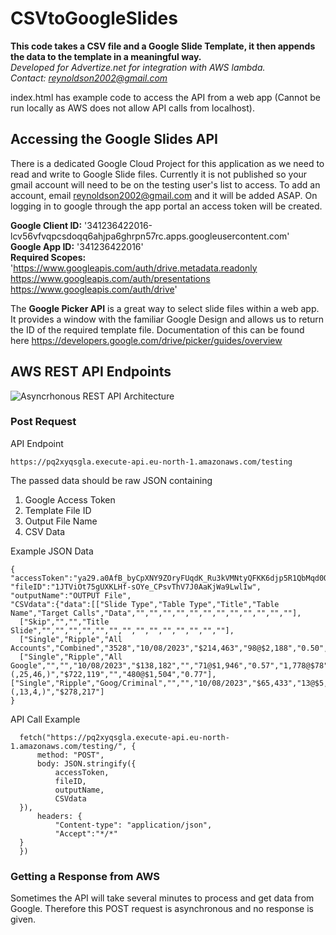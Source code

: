 # CSVtoGoogleSlides

**This code takes a CSV file and a Google Slide Template, it then appends the data to the template in a meaningful way.**\
*Developed for Advertize.net for integration with AWS lambda.*\
*Contact: reynoldson2002@gmail.com*

index.html has example code to access the API from a web app (Cannot be run locally as AWS does not allow API calls from localhost).

## Accessing the Google Slides API
There is a dedicated Google Cloud Project for this application as we need to read and write to Google Slide files. Currently it is not published so your gmail account will need to be on the testing user's list to access. To add an account, email reynoldson2002@gmail.com and it will be added ASAP. On logging in to google through the app portal an access token will be created.

**Google Client ID:** '341236422016-lcv56vfvqpcsdoqq6ahjpa6ghrpn57rc.apps.googleusercontent.com'\
**Google App ID:** '341236422016'\
**Required Scopes:** 'https://www.googleapis.com/auth/drive.metadata.readonly https://www.googleapis.com/auth/presentations https://www.googleapis.com/auth/drive'

The **Google Picker API** is a great way to select slide files within a web app. It provides a window with the familiar Google Design and allows us to return the ID of the required template file. Documentation of this can be found here https://developers.google.com/drive/picker/guides/overview

## AWS REST API Endpoints
![Asyncrhonous REST API Architecture](https://d2908q01vomqb2.cloudfront.net/fc074d501302eb2b93e2554793fcaf50b3bf7291/2021/05/06/Figure-1.jpg)

### Post Request
API Endpoint
~~~
https://pq2xyqsgla.execute-api.eu-north-1.amazonaws.com/testing
~~~
The passed data should be raw JSON containing 
1. Google Access Token
2. Template File ID
3. Output File Name
4. CSV Data
   
Example JSON Data
~~~
{
"accessToken":"ya29.a0AfB_byCpXNY9ZOryFUqdK_Ru3kVMNtyQFKK6djp5R1QbMqd0Qo8a5eN17D1K9NJajNZtj4_KoZX9pMT7Rs169",
"fileID":"1JTViOt75gUXKLHf-sOYe_CPsvThV7J0AaKjWa9LwlIw",
"outputName":"OUTPUT File",
"CSVdata":{"data":[["Slide Type","Table Type","Title","Table Name","Target Calls","Data","","","","","","","","","","","",""],
  ["Skip","","","Title Slide","","","","","","","","","","","","","",""],
  ["Single","Ripple","All Accounts","Combined","3528","10/08/2023","$214,463","98@$2,188","0.50","1,778@$121","$138,182","71@$1,946","0.57"],
  ["Single","Ripple","All Google","","","10/08/2023","$138,182","","71@$1,946","0.57","1,778@$78","(,25,46,)","$722,119","","480@$1,504","0.77"],                       ["Single","Ripple","Goog/Criminal","","","10/08/2023","$65,433","13@$5,033","17@$3,849","0.34","615@$106","(,13,4,)","$278,217"]
}
~~~
API Call Example
~~~
  fetch("https://pq2xyqsgla.execute-api.eu-north-1.amazonaws.com/testing/", {
      method: "POST",
      body: JSON.stringify({
          accessToken,
          fileID,
          outputName,
          CSVdata
  }),
      headers: {
          "Content-type": "application/json",
          "Accept":"*/*"
  }
  })
~~~

### Getting a Response from AWS
Sometimes the API will take several minutes to process and get data from Google. Therefore this POST request is asynchronous and no response is given.





